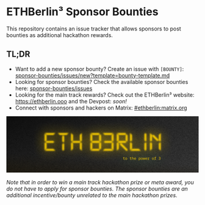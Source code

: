 # ETHBerlin³ Sponsor Bounties

This repository contains an issue tracker that allows sponsors to post bounties as additional hackathon rewards.

## TL;DR

-   Want to add a new sponsor bounty? Create an issue with `[BOUNTY]`: [sponsor-bounties/issues/new?template=bounty-template.md](https://github.com/ethb3rlin/sponsor-bounties/issues/new?assignees=&labels=sponsor-bounty&template=bounty-template.md&title=%5BBOUNTY%5D+Project+-+Task)
-   Looking for sponsor bounties? Check the available sponsor bounties here: [sponsor-bounties/issues](https://github.com/ethb3rlin/sponsor-bounties/issues)
-   Looking for the main track rewards? Check out the ETHBerlin³ website: <https://ethberlin.ooo> and the Devpost: _soon!_
-   Connect with sponsors and hackers on Matrix: [#ethberlin:matrix.org](https://matrix.to/#/#ethberlin:matrix.org)

![ETHBerlin Banner](https://github.com/ethb3rlin/.github/blob/main/ethberlin_banner.png)

_Note that in order to win a main track hackathon prize or meta award, you do not have to apply for sponsor bounties. The sponsor bounties are an additional incentive/bounty unrelated to the main hackathon prizes._
